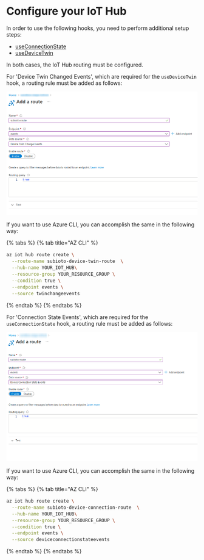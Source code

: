 # Configure your IoT Hub

In order to use the following hooks, you need to perform additional setup steps:

* [useConnectionState](../using-react/hooks.md#useconnectionstate)
* [useDeviceTwin](../using-react/hooks.md#usedevicetwin)

In both cases, the IoT Hub routing must be configured. 

For 'Device Twin Changed Events', which are required for the `useDeviceTwin` hook, a routing rule must be added as follows:

![](../.gitbook/assets/image%20%282%29.png)

If you want to use Azure CLI, you can accomplish the same in the following way:

{% tabs %}
{% tab title="AZ CLI" %}
```bash
az iot hub route create \
  --route-name subioto-device-twin-route  \
  --hub-name YOUR_IOT_HUB\
  --resource-group YOUR_RESOURCE_GROUP \
  --condition true \
  --endpoint events \
  --source twinchangeevents
```
{% endtab %}
{% endtabs %}

For 'Connection State Events', which are required for the `useConnectionState` hook, a routing rule must be added as follows:

![](../.gitbook/assets/image%20%284%29.png)

If you want to use Azure CLI, you can accomplish the same in the following way:

{% tabs %}
{% tab title="AZ CLI" %}
```bash
az iot hub route create \
  --route-name subioto-device-connection-route  \
  --hub-name YOUR_IOT_HUB\
  --resource-group YOUR_RESOURCE_GROUP \
  --condition true \
  --endpoint events \
  --source deviceconnectionstateevents
```
{% endtab %}
{% endtabs %}




